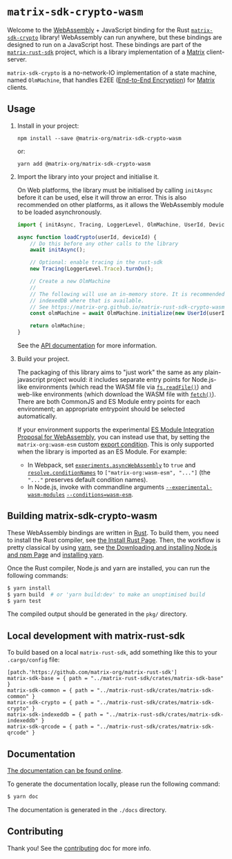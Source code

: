 # `matrix-sdk-crypto-wasm`

Welcome to the [WebAssembly] + JavaScript binding for the Rust
[`matrix-sdk-crypto`] library! WebAssembly can run anywhere, but these
bindings are designed to run on a JavaScript host. These bindings are
part of the [`matrix-rust-sdk`] project, which is a library
implementation of a [Matrix] client-server.

`matrix-sdk-crypto` is a no-network-IO implementation of a state
machine, named `OlmMachine`, that handles E2EE ([End-to-End
Encryption](https://en.wikipedia.org/wiki/End-to-end_encryption)) for
[Matrix] clients.

## Usage

1. Install in your project:

    ```
    npm install --save @matrix-org/matrix-sdk-crypto-wasm
    ```

    or:

    ```
    yarn add @matrix-org/matrix-sdk-crypto-wasm
    ```

2. Import the library into your project and initialise it.

    On Web platforms, the library must be initialised by calling `initAsync`
    before it can be used, else it will throw an error. This is also recommended
    on other platforms, as it allows the WebAssembly module to be loaded
    asynchronously.

    ```javascript
    import { initAsync, Tracing, LoggerLevel, OlmMachine, UserId, DeviceId } from "@matrix-org/matrix-sdk-crypto-wasm";

    async function loadCrypto(userId, deviceId) {
        // Do this before any other calls to the library
        await initAsync();

        // Optional: enable tracing in the rust-sdk
        new Tracing(LoggerLevel.Trace).turnOn();

        // Create a new OlmMachine
        //
        // The following will use an in-memory store. It is recommended to use
        // indexedDB where that is available.
        // See https://matrix-org.github.io/matrix-rust-sdk-crypto-wasm/classes/OlmMachine.html#initialize
        const olmMachine = await OlmMachine.initialize(new UserId(userId), new DeviceId(deviceId));

        return olmMachine;
    }
    ```

    See the [API documentation](https://matrix-org.github.io/matrix-rust-sdk-crypto-wasm/) for more information.

3. Build your project.

    The packaging of this library aims to "just work" the same as any plain-javascript project would: it includes
    separate entry points for Node.js-like environments (which read the WASM file via
    [`fs.readFile()`](https://nodejs.org/api/fs.html#fsreadfilepath-options-callback)) and web-like environments (which
    download the WASM file with [`fetch()`](https://developer.mozilla.org/en-US/docs/Web/API/Window/fetch)). There are
    both CommonJS and ES Module entry points for each environment; an appropriate entrypoint should be selected
    automatically.

    If your environment supports the experimental [ES Module Integration Proposal for WebAssembly](https://github.com/WebAssembly/esm-integration),
    you can instead use that, by setting the `matrix-org:wasm-esm` custom [export condition](https://nodejs.org/api/packages.html#conditional-exports).
    This is only supported when the library is imported as an ES Module. For example:

    - In Webpack, set [`experiments.asyncWebAssembly`](https://webpack.js.org/configuration/experiments/#experiments)
      to `true` and [`resolve.conditionNames`](https://webpack.js.org/configuration/resolve/#resolveconditionnames)
      to `["matrix-org:wasm-esm", "..."]` (the `"..."` preserves default condition names).
    - In Node.js, invoke with commandline arguments [`--experimental-wasm-modules`](https://nodejs.org/api/esm.html#wasm-modules)
      [`--conditions=wasm-esm`](https://nodejs.org/api/cli.html#-c-condition---conditionscondition).

## Building matrix-sdk-crypto-wasm

These WebAssembly bindings are written in [Rust]. To build them, you
need to install the Rust compiler, see [the Install Rust
Page](https://www.rust-lang.org/tools/install). Then, the workflow is
pretty classical by using [yarn](https://yarnpkg.com/), see [the Downloading and installing
Node.js and npm
Page](https://docs.npmjs.com/downloading-and-installing-node-js-and-npm) and [installing yarn](https://classic.yarnpkg.com/lang/en/docs/install).

Once the Rust compiler, Node.js and yarn are installed, you can run the
following commands:

```sh
$ yarn install
$ yarn build  # or 'yarn build:dev' to make an unoptimised build
$ yarn test
```

The compiled output should be generated in the `pkg/` directory.

## Local development with matrix-rust-sdk

To build based on a local `matrix-rust-sdk`, add something like this to your
`.cargo/config` file:

```
[patch.'https://github.com/matrix-org/matrix-rust-sdk']
matrix-sdk-base = { path = "../matrix-rust-sdk/crates/matrix-sdk-base" }
matrix-sdk-common = { path = "../matrix-rust-sdk/crates/matrix-sdk-common" }
matrix-sdk-crypto = { path = "../matrix-rust-sdk/crates/matrix-sdk-crypto" }
matrix-sdk-indexeddb = { path = "../matrix-rust-sdk/crates/matrix-sdk-indexeddb" }
matrix-sdk-qrcode = { path = "../matrix-rust-sdk/crates/matrix-sdk-qrcode" }
```

## Documentation

[The documentation can be found
online](https://matrix-org.github.io/matrix-sdk-crypto-wasm/).

To generate the documentation locally, please run the following
command:

```sh
$ yarn doc
```

The documentation is generated in the `./docs` directory.

[WebAssembly]: https://webassembly.org/
[`matrix-sdk-crypto`]: https://github.com/matrix-org/matrix-rust-sdk/tree/main/crates/matrix-sdk-crypto
[`matrix-rust-sdk`]: https://github.com/matrix-org/matrix-rust-sdk
[Matrix]: https://matrix.org/
[Rust]: https://www.rust-lang.org/
[npm]: https://www.npmjs.com/

## Contributing

Thank you! See the [contributing](CONTRIBUTING.md) doc for more info.
